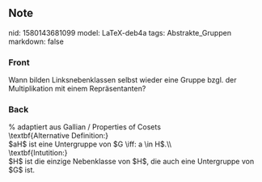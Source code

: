 ## Note
nid: 1580143681099
model: LaTeX-deb4a
tags: Abstrakte_Gruppen
markdown: false

### Front
Wann bilden Linksnebenklassen selbst wieder eine Gruppe bzgl. der Multiplikation mit einem Repräsentanten?

### Back
<div>% adaptiert aus Gallian / Properties of Cosets</div><div>
</div><div>\textbf{Alternative Definition:}</div><div>
</div><div>$aH$ ist eine Untergruppe von $G \iff: a \in H$.\\</div><div>
</div><div>\textbf{Intutition:}</div><div>
</div><div>$H$ ist die einzige Nebenklasse von $H$, die auch eine Untergruppe von $G$ ist.</div>
